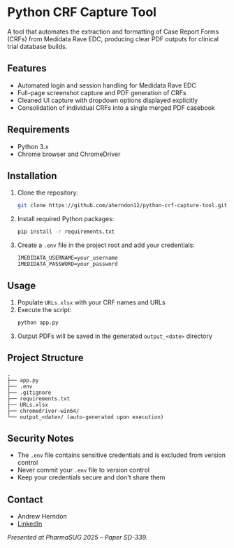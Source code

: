 # Python CRF Capture Tool

A tool that automates the extraction and formatting of Case Report Forms (CRFs) from Medidata Rave EDC, producing clear PDF outputs for clinical trial database builds.

## Features

* Automated login and session handling for Medidata Rave EDC
* Full-page screenshot capture and PDF generation of CRFs
* Cleaned UI capture with dropdown options displayed explicitly
* Consolidation of individual CRFs into a single merged PDF casebook

## Requirements

* Python 3.x
* Chrome browser and ChromeDriver

## Installation

1. Clone the repository:
   ```bash
   git clone https://github.com/aherndon12/python-crf-capture-tool.git
   ```

2. Install required Python packages:
   ```bash
   pip install -r requirements.txt
   ```

3. Create a `.env` file in the project root and add your credentials:
   ```
   IMEDIDATA_USERNAME=your_username
   IMEDIDATA_PASSWORD=your_password
   ```

## Usage

1. Populate `URLs.xlsx` with your CRF names and URLs
2. Execute the script:
   ```bash
   python app.py
   ```
3. Output PDFs will be saved in the generated `output_<date>` directory

## Project Structure

```
.
├── app.py
├── .env
├── .gitignore
├── requirements.txt
├── URLs.xlsx
├── chromedriver-win64/
└── output_<date>/ (auto-generated upon execution)
```

## Security Notes

* The `.env` file contains sensitive credentials and is excluded from version control
* Never commit your `.env` file to version control
* Keep your credentials secure and don't share them

## Contact

* Andrew Herndon
* [LinkedIn](https://www.linkedin.com/in/andrew-herndon)

*Presented at PharmaSUG 2025 – Paper SD-339.*
